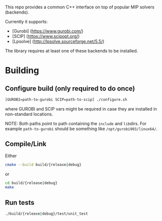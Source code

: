 This repo provides a common C++ interface on top of popular MIP solvers (backends).

Currently it supports:

* [Gurobi] (https://www.gurobi.com/)
* [SCIP] (https://www.scipopt.org/)
* [Lpsolve] (http://lpsolve.sourceforge.net/5.5/)

The library requires at least one of these backends to be installed.

# Building

## Configure build (only required to do once)

```bash
[GUROBI=path-to-gurobi SCIP=path-to-scip] ./configure.sh
```

where GUROBI and SCIP vars might be required in case they are installed
in non-standard locations.

NOTE: Both paths point to path containing the `include` and `lib`dirs. For
example `path-to-gurobi` should be something like `/opt/gurobi903/linux64/`.

## Compile/Link

Either 

```bash
cmake --build build/{release|debug}
```

or

```bash
cd build/{release|debug}
make
```

## Run tests

```bash
./build/{release|debug}/test/unit_test
```
